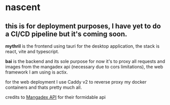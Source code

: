 # nascent

## this is for deployment purposes, I have yet to do a CI/CD pipeline but it's coming soon.

**mythril** is the frontend using tauri for the desktop application, the stack is react, vite and typescript.

**bai** is the backend and its sole purpose for now it's to proxy all requests and images from the mangadex api (necessary due to cors limitations), the web framework I am using is actix.

for the web deployment I use Caddy v2 to reverse proxy my docker containers and thats pretty much all.

credits to [Mangadex API](https://api.mangadex.org/) for their formidable api
